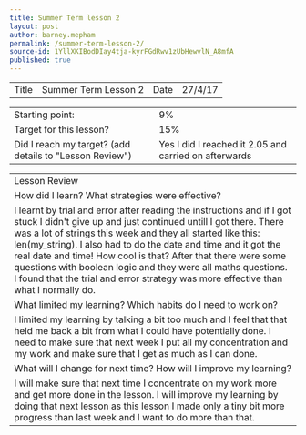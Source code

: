 ```yaml
---
title: Summer Term lesson 2
layout: post
author: barney.mepham
permalink: /summer-term-lesson-2/
source-id: 1YllXKIBodDIay4tja-kyrFGdRwv1zUbHewvlN_A8mfA
published: true
---
```

<table>
  <tr>
    <td>Title</td>
    <td>Summer Term Lesson 2</td>
    <td>Date</td>
    <td>27/4/17</td>
  </tr>
</table>


<table>
  <tr>
    <td>Starting point:</td>
    <td>9%</td>
  </tr>
  <tr>
    <td>Target for this lesson?</td>
    <td>15%</td>
  </tr>
  <tr>
    <td>Did I reach my target? 
(add details to "Lesson Review")</td>
    <td>Yes I did I reached it 2.05 and carried on afterwards</td>
  </tr>
</table>


<table>
  <tr>
    <td>Lesson Review</td>
  </tr>
  <tr>
    <td>How did I learn? What strategies were effective? </td>
  </tr>
  <tr>
    <td>I learnt by trial and error after reading the instructions and if I got stuck I didn't give up and just continued untill I got there. There was a lot of strings this week and they all started like this: len(my_string). I also had to do the date and time and it got the real date and time! How cool is that?  After that there were some questions with boolean logic and they were all maths questions. I found that the trial and error strategy was more effective than what I normally do.</td>
  </tr>
  <tr>
    <td>What limited my learning? Which habits do I need to work on? </td>
  </tr>
  <tr>
    <td>I limited my learning by talking a bit too much and I feel that that held me back a bit from what I could have potentially done. I need to make sure that next week I put all my concentration and my work and make sure that I get as much as I can done.</td>
  </tr>
  <tr>
    <td>What will I change for next time? How will I improve my learning?</td>
  </tr>
  <tr>
    <td>I will make sure that next time I concentrate on my work more and get more done in the lesson. I will improve my learning by doing that next lesson as this lesson I made only a tiny bit more progress than last week and I want to do more than that.</td>
  </tr>
</table>


